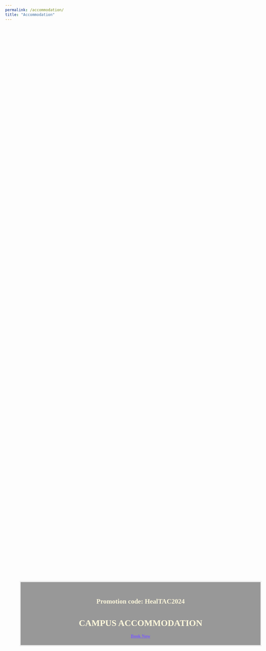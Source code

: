 ```yaml
---
permalink: /accommodation/
title: "Accommodation"
---
```

<!DOCTYPE html>
<html lang="en">
<head>
  <meta charset="UTF-8">
  <meta name="viewport" content="width=device-width, initial-scale=1">
  <title>Accommodation Booking</title>
  <style>
  body, html {
  height: 100%;
  margin: 0;
  font-family: 'Akaya Telivigala';
  }
  * {
  box-sizing: border-box;
  }
  .bg-image {
  /* The image used */
  background-image: url("https://www.conferences.lancs.ac.uk/bedandbreakfast/Clients/Lancaster/Images/banner.jpg");
  /* Add the blur effect */
  filter: blur(3px);
  -webkit-filter: blur(3px);
  /* Full height */
  height: 100%; 
  /* Center and scale the image nicely */
  background-position: center;
  background-repeat: repeat;
  background-size: cover;
  }
  /* Position text in the middle of the page/image */
  .bg-text {
  background-color: rgb(0, 0, 0); /* Fallback color */
  background-color: rgba(0, 0, 0, 0.4); /* Black w/opacity/see-through */
  color: #FEF7DB;
  font-weight: bold;
  border: 3px solid #f1f1f1;
  position: absolute;
  top: 50%;
  left: 50%;
  transform: translate(-50%, -50%);
  z-index: 2;
  width: 80%;
  padding: 20px;
  text-align: center;
  font-family: 'Akaya Telivigala';
  }
  </style>
</head>
<body>
  <div class="bg-image"></div>
  <div class="bg-text">
    <h2>Promotion code: HealTAC2024</h2>
    <h1>CAMPUS ACCOMMODATION</h1><a href="https://www.conferences.lancs.ac.uk/bedandbreakfast/" style="color:#7859FF">Book Now</a>
  </div><br>
  <p>We have a limited set of on campus accommodation reserved (until 28th May) for two nights bed and breakfast using the promotion code HealTAC2024. The room rate is £70 per room per night, and covers check in from Wednesday 12th to check out on Friday 14th. Please book via the Lancaster conferences and <a href="https://www.conferences.lancs.ac.uk/bedandbreakfast/">events page</a>. On the same page (without using the promotion code), you will find other room options without breakfast, or double or twin rooms, and you can also book for extra nights.</p>
</body>
</html>

